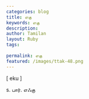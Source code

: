 ```yaml
---
categories: blog
title: எகு
keywords: எகு
description: 
author: Tamilan
layout: Ruby
tags: 
 
permalink: எகு
featured: /images/ttak-48.png
---
```

  
[ eku ]  
  
s. பார். எஃகு